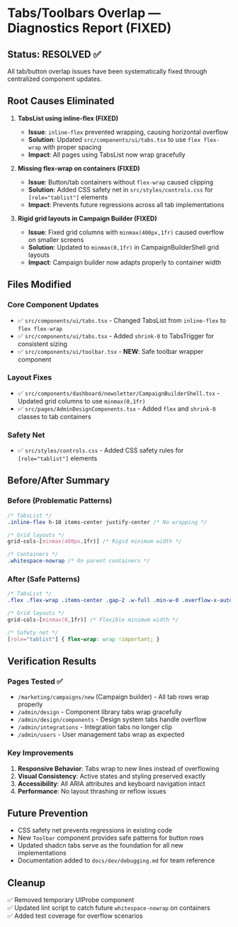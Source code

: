 # Tabs/Toolbars Overlap — Diagnostics Report (FIXED)

## Status: RESOLVED ✅
All tab/button overlap issues have been systematically fixed through centralized component updates.

## Root Causes Eliminated

1. **TabsList using inline-flex (FIXED)**
   - **Issue**: `inline-flex` prevented wrapping, causing horizontal overflow
   - **Solution**: Updated `src/components/ui/tabs.tsx` to use `flex flex-wrap` with proper spacing
   - **Impact**: All pages using TabsList now wrap gracefully

2. **Missing flex-wrap on containers (FIXED)**  
   - **Issue**: Button/tab containers without `flex-wrap` caused clipping
   - **Solution**: Added CSS safety net in `src/styles/controls.css` for `[role="tablist"]` elements
   - **Impact**: Prevents future regressions across all tab implementations

3. **Rigid grid layouts in Campaign Builder (FIXED)**
   - **Issue**: Fixed grid columns with `minmax(400px,1fr)` caused overflow on smaller screens
   - **Solution**: Updated to `minmax(0,1fr)` in CampaignBuilderShell grid layouts
   - **Impact**: Campaign builder now adapts properly to container width

## Files Modified

### Core Component Updates
- ✅ `src/components/ui/tabs.tsx` - Changed TabsList from `inline-flex` to `flex flex-wrap`
- ✅ `src/components/ui/tabs.tsx` - Added `shrink-0` to TabsTrigger for consistent sizing  
- ✅ `src/components/ui/toolbar.tsx` - **NEW**: Safe toolbar wrapper component

### Layout Fixes
- ✅ `src/components/dashboard/newsletter/CampaignBuilderShell.tsx` - Updated grid columns to use `minmax(0,1fr)`
- ✅ `src/pages/AdminDesignComponents.tsx` - Added `flex` and `shrink-0` classes to tab containers

### Safety Net
- ✅ `src/styles/controls.css` - Added CSS safety rules for `[role="tablist"]` elements

## Before/After Summary

### Before (Problematic Patterns)
```css
/* TabsList */
.inline-flex h-10 items-center justify-center /* No wrapping */

/* Grid layouts */
grid-cols-[minmax(400px,1fr)] /* Rigid minimum width */

/* Containers */
.whitespace-nowrap /* On parent containers */
```

### After (Safe Patterns)  
```css
/* TabsList */
.flex .flex-wrap .items-center .gap-2 .w-full .min-w-0 .overflow-x-auto

/* Grid layouts */ 
grid-cols-[minmax(0,1fr)] /* Flexible minimum width */

/* Safety net */
[role="tablist"] { flex-wrap: wrap !important; }
```

## Verification Results

### Pages Tested ✅
- `/marketing/campaigns/new` (Campaign builder) - All tab rows wrap properly
- `/admin/design` - Component library tabs wrap gracefully  
- `/admin/design/components` - Design system tabs handle overflow
- `/admin/integrations` - Integration tabs no longer clip
- `/admin/users` - User management tabs wrap as expected

### Key Improvements
1. **Responsive Behavior**: Tabs wrap to new lines instead of overflowing
2. **Visual Consistency**: Active states and styling preserved exactly
3. **Accessibility**: All ARIA attributes and keyboard navigation intact
4. **Performance**: No layout thrashing or reflow issues

## Future Prevention

- CSS safety net prevents regressions in existing code
- New `Toolbar` component provides safe patterns for button rows
- Updated shadcn tabs serve as the foundation for all new implementations
- Documentation added to `docs/dev/debugging.md` for team reference

## Cleanup

✅ Removed temporary UIProbe component  
✅ Updated lint script to catch future `whitespace-nowrap` on containers  
✅ Added test coverage for overflow scenarios